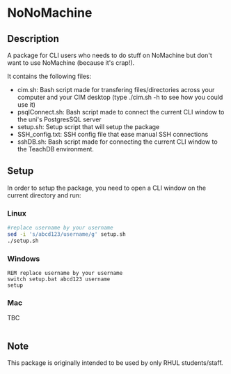 # NoNoMachine
## Description
A package for CLI users who needs to do stuff on NoMachine but don't want to use NoMachine (because it's crap!).

It contains the following files:
- cim.sh: Bash script made for transfering files/directories across your computer and your CIM desktop (type ./cim.sh -h to see how you could use it)
- psqlConnect.sh: Bash script made to connect the current CLI window to the uni's PostgresSQL server
- setup.sh: Setup script that will setup the package
- SSH_config.txt: SSH config file that ease manual SSH connections
- sshDB.sh: Bash script made for connecting the current CLI window to the TeachDB environment.
## Setup
In order to setup the package, you need to open a CLI window on the current directory and run:
### Linux
```bash
#replace username by your username
sed -i 's/abcd123/username/g' setup.sh
./setup.sh
```
### Windows
```batch
REM replace username by your username
switch setup.bat abcd123 username
setup
```
### Mac
TBC
```bash

```
## Note
This package is originally intended to be used by only RHUL students/staff.